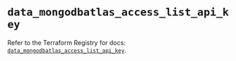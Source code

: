 # `data_mongodbatlas_access_list_api_key`

Refer to the Terraform Registry for docs: [`data_mongodbatlas_access_list_api_key`](https://registry.terraform.io/providers/mongodb/mongodbatlas/1.19.0/docs/data-sources/access_list_api_key).
